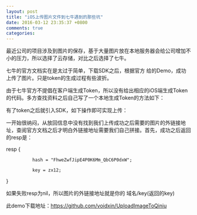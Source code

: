 ```yaml
---
layout: post
title: "iOS上传图片文件到七牛遇到的那些坑"
date: 2016-03-12 23:35:37 +0800
comments: true
categories: 
---
```

最近公司的项目涉及到图片的保存，基于大量图片放在本地服务器会给公司增加不小的压力，所以选择了云存储，对比之后选择了七牛。

  七牛的官方文档实在是太过于简单，下载SDK之后，根据官方 给的Demo，成功上传了图片。只是token的生成过程有些波折。

由于七牛官方不提倡在客户端生成Token，所以没有给出相应的iOS端生成Token的代码。多方查找资料之后自己写了一个本地生成Token的方法如下：

有了token之后就引入SDK，如下操作即可实现上传：

一开始很纳闷，从放回信息中没有找到我们上传成功之后需要的图片的外链接地址，查阅官方文档之后才明白外链接地址需要我们自己拼接。首先，成功之后返回的resp是：

resp {

              hash = "FhweZwfJipE4P0K6Mm_QbC6P0dxW";

              key = zx12;

}

如果失败resp为nil，所以图片的外链接地址就是你的 域名/key(返回的key)

此demo下载地址：https://github.com/voidxin/UploadImageToQiniu
